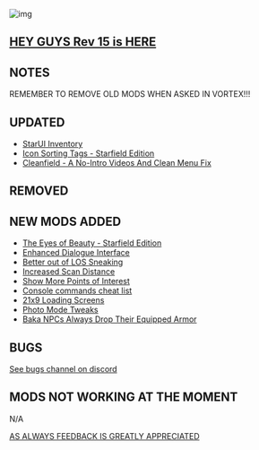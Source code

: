 ![img](https://s11.gifyu.com/images/SgCoI.png)

## [HEY GUYS Rev 15 is HERE](https://)

## NOTES

REMEMBER TO REMOVE OLD MODS WHEN ASKED IN VORTEX!!!



## UPDATED

- [StarUI Inventory](https://www.nexusmods.com/starfield/mods/773?tab=description)
- [Icon Sorting Tags - Starfield Edition](https://www.nexusmods.com/starfield/mods/312?tab=description)
- [Cleanfield - A No-Intro Videos And Clean Menu Fix](https://www.nexusmods.com/starfield/mods/88?tab=description)



## REMOVED



## NEW MODS ADDED

- [The Eyes of Beauty - Starfield Edition](https://www.nexusmods.com/starfield/mods/493?tab=description)
- [Enhanced Dialogue Interface](https://www.nexusmods.com/starfield/mods/871?tab=description)
- [Better out of LOS Sneaking](https://www.nexusmods.com/starfield/mods/556?tab=description)
- [Increased Scan Distance](https://www.nexusmods.com/starfield/mods/769?tab=description)
- [Show More Points of Interest](https://www.nexusmods.com/starfield/mods/988?tab=description)
- [Console commands cheat list](https://www.nexusmods.com/starfield/mods/607?tab=description)
- [21x9 Loading Screens](https://www.nexusmods.com/starfield/mods/562?tab=description)
- [Photo Mode Tweaks](https://www.nexusmods.com/starfield/mods/583?tab=description)
- [Baka NPCs Always Drop Their Equipped Armor](https://www.nexusmods.com/starfield/mods/723?tab=description)

## BUGS

[See bugs channel on discord](https://discord.gg/xZNztPjA2u)

## MODS NOT WORKING AT THE MOMENT

N/A

[AS ALWAYS FEEDBACK IS GREATLY APPRECIATED](https://)
